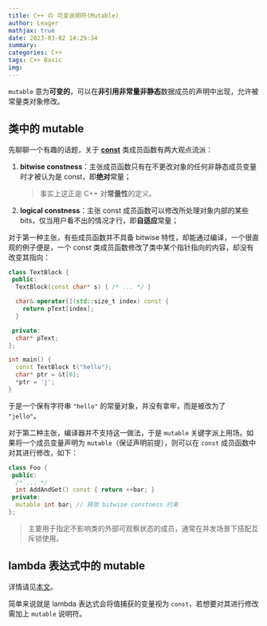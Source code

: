 ```yaml
---
title: C++ の 可变说明符(Mutable)
author: Leager
mathjax: true
date: 2023-03-02 14:29:34
summary:
categories: C++
tags: C++ Basic
img:
---
```


`mutable` 意为**可变的**，可以在**非引用非常量非静态**数据成员的声明中出现，允许被常量类对象修改。

<!--more-->

## 类中的 mutable

先聊聊一个有趣的话题，关于 [**const**](../../C/C-Const) 类成员函数有两大观点流派：

1. **bitwise constness**：主张成员函数只有在不更改对象的任何非静态成员变量时才被认为是 const，即**绝对**常量；
      
    > 事实上这正是 C++ 对**常量性**的定义。
    
2. **logical constness**：主张 const 成员函数可以修改所处理对象内部的某些 bits，仅当用户看不出的情况才行，即**自适应**常量；

对于第一种主张，有些成员函数并不具备 bitwise 特性，却能通过编译，一个很直观的例子便是，一个 const 类成员函数修改了类中某个指针指向的内容，却没有改变其指向：

```c++
class TextBlock {
 public:
  TextBlock(const char* s) { /* ... */ }

  char& operator[](std::size_t index) const {
    return pText[index];
  }

 private:
  char* pText;
};

int main() {
  const TextBlock t("hello");
  char* ptr = &t[0];
  *ptr = 'j';
}
```

于是一个保有字符串 `"hello"` 的常量对象，并没有拿牢，而是被改为了 `"jello"`。

对于第二种主张，编译器并不支持这一做法，于是 `mutable` 关键字派上用场。如果将一个成员变量声明为 `mutable`（保证声明前提），则可以在 `const` 成员函数中对其进行修改，如下：

```c++
class Foo {
 public:
  /* ... */
  int AddAndGet() const { return ++bar; }
 private:
  mutable int bar; // 释放 bitwise constness 约束
};
```

> 主要用于指定不影响类的外部可观察状态的成员，通常在并发场景下搭配互斥锁使用。

## lambda 表达式中的 mutable

详情请见[本文](../../C/C-Function/#可选说明符)。

简单来说就是 lambda 表达式会将值捕获的变量视为 `const`，若想要对其进行修改需加上 `mutable` 说明符。